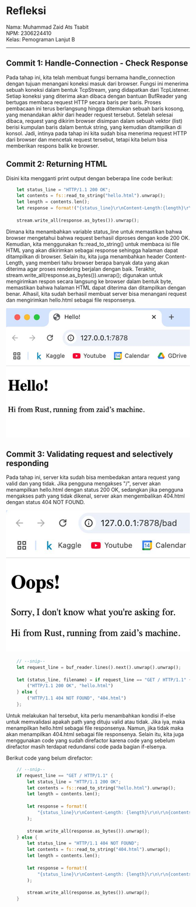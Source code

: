 # Refleksi

Nama: Muhammad Zaid Ats Tsabit <br>
NPM: 2306224410 <br>
Kelas: Pemograman Lanjut B 

---

## Commit 1: Handle-Connection - Check Response
Pada tahap ini, kita telah membuat fungsi bernama handle_connection dengan tujuan menangani koneksi masuk dari browser. Fungsi ini menerima sebuah koneksi dalam bentuk TcpStream, yang didapatkan dari TcpListener. Setiap koneksi yang diterima akan dibaca dengan bantuan BufReader yang bertugas membaca request HTTP secara baris per baris. Proses pembacaan ini terus berlangsung hingga ditemukan sebuah baris kosong, yang menandakan akhir dari header request tersebut. Setelah selesai dibaca, request yang dikirim browser disimpan dalam sebuah vektor (list) berisi kumpulan baris dalam bentuk string, yang kemudian ditampilkan di konsol. Jadi, intinya pada tahap ini kita sudah bisa menerima request HTTP dari browser dan mencetak request tersebut, tetapi kita belum bisa memberikan respons balik ke browser. 

## Commit 2: Returning HTML
Disini kita mengganti print output dengan beberapa line code berikut:
```rust
    let status_line = "HTTP/1.1 200 OK";
    let contents = fs::read_to_string("hello.html").unwrap();
    let length = contents.len();
    let response = format!("{status_line}\r\nContent-Length:{length}\r\n\r\n{contents}");
    
    stream.write_all(response.as_bytes()).unwrap();
```
Dimana kita menambahkan variable status_line untuk memastikan bahwa browser mengetahui bahwa request berhasil diproses dengan kode 200 OK. Kemudian, kita menggunakan fs::read_to_string() untuk membaca isi file HTML yang akan dikirimkan sebagai response sehingga halaman dapat ditampilkan di browser. Selain itu, kita juga menambahkan header Content-Length, yang memberi tahu browser berapa banyak data yang akan diterima agar proses rendering berjalan dengan baik. Terakhir, stream.write_all(response.as_bytes()).unwrap(); digunakan untuk mengirimkan respon secara langsung ke browser dalam bentuk byte, memastikan bahwa halaman HTML dapat diterima dan ditampilkan dengan benar. Alhasil, kita sudah berhasil membuat server bisa menangani request dan mengirimkan hello.html sebagai file responsenya.

![Commit 2 screen capture](/assets/images/commit2.jpeg)

## Commit 3: Validating request and selectively responding
Pada tahap ini, server kita sudah bisa membedakan antara request yang valid dan yang tidak. Jika pengguna mengakses "/", server akan menampilkan hello.html dengan status 200 OK, sedangkan jika pengguna mengakses path yang tidak dikenal, server akan mengembalikan 404.html dengan status 404 NOT FOUND.

![Commit 2 screen capture](/assets/images/commit3.jpeg)

```rust
    // --snip--
    let request_line = buf_reader.lines().next().unwrap().unwrap();

    let (status_line, filename) = if request_line == "GET / HTTP/1.1" {
        ("HTTP/1.1 200 OK", "hello.html")
    } else {
        ("HTTP/1.1 404 NOT FOUND", "404.html")
    };
```
Untuk melakukan hal tersebut, kita perlu menambahkan kondisi if-else untuk memvalidasi apakah path yang dituju valid atau tidak.
Jika iya, maka menampilkan hello.html sebagai file responsenya. Namun, jika tidak maka akan menampilkan 404.html sebagai file responsenya.
Selain itu, kita juga menggunakan code yang sudah direfactor karena code yang sebelum direfactor masih terdapat redundansi code pada bagian
if-elsenya. 

Berikut code yang belum direfactor:
```rust
    // --snip--
    if request_line == "GET / HTTP/1.1" {
        let status_line = "HTTP/1.1 200 OK";
        let contents = fs::read_to_string("hello.html").unwrap();
        let length = contents.len();

        let response = format!(
            "{status_line}\r\nContent-Length: {length}\r\n\r\n{contents}"
        );

        stream.write_all(response.as_bytes()).unwrap();
    } else {
        let status_line = "HTTP/1.1 404 NOT FOUND";
        let contents = fs::read_to_string("404.html").unwrap();
        let length = contents.len();

        let response = format!(
            "{status_line}\r\nContent-Length: {length}\r\n\r\n{contents}"
        );

        stream.write_all(response.as_bytes()).unwrap();
    }
```